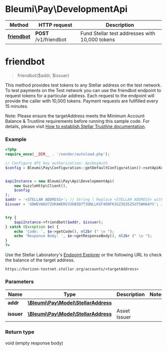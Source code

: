 # Bleumi\Pay\DevelopmentApi

Method | HTTP request | Description
------------- | ------------- | -------------
[**friendbot**](DevelopmentApi.md#friendbot) | **POST** /v1/friendbot | Fund Stellar test addresses with 10,000 tokens

# **friendbot**
> friendbot($addr, $issuer)

This method provides test tokens to any Stellar address on the test network.
To test payments on the Test network you can use the friendbot endpoint to request tokens for a particular address. Each request to the endpoint will provide the caller with 10,000 tokens.
Payment requests are fullfilled every 15 minutes. 

Note: Please ensure the targetAddress meets the Minimum Account Balance & Trustline requirements before running this sample code. For details, please visit [How to establish Stellar Trustline documentation](http://pay.bleumi.com/wp-content/uploads/2019/05/trustline_stellar.pdf).


### Example
```php
<?php
require_once(__DIR__ . '/vendor/autoload.php');

// Configure API key authorization: ApiKeyAuth
$config = Bleumi\Pay\Configuration::getDefaultConfiguration()->setApiKey('x-api-key', '<Your API Key>'); // Replace <Your API Key> with your actual API key


$apiInstance = new Bleumi\Pay\Api\DevelopmentApi(
    new GuzzleHttp\Client(),
    $config
);
$addr = '<STELLAR ADDRESS>'; // String | Replace <STELLAR ADDRESS> with an actual Stellar Network Address 
$issuer = 'GDWEVA6U7ZUKAWERV336BIQ7T3UNLLKSF4ENFK3GZ3Q35ZSU7SWH6AYV'; // String | Asset Issuer | Address of USD Test Issuer


try {
    $apiInstance->friendbot($addr, $issuer);
} catch (Exception $e) {
    echo 'Code: ', $e->getCode(), nl2br (" \n ");
    echo 'Response Body: ', $e->getResponseBody(), nl2br (" \n ");
}
?>
```
Use the Stellar Laboratory's [Endpoint Explorer](https://www.stellar.org/laboratory/#explorer?resource=accounts&endpoint=single&network=test) or the following URL to check the balance of the target address.

```
https://horizon-testnet.stellar.org/accounts/<targetAddress>
```

### Parameters

Name | Type | Description  | Notes
------------- | ------------- | ------------- | -------------
 **addr** | [**\Bleumi\Pay\Model\StellarAddress**](../Model/StellarAddress.md)|  |
 **issuer** | [**\Bleumi\Pay\Model\StellarAddress**](../Model/StellarAddress.md)| Asset Issuer |

### Return type

void (empty response body)
